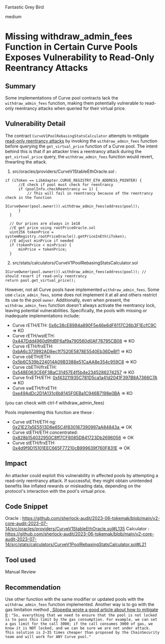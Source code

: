 Fantastic Grey Bird

medium

# Missing withdraw_admin_fees Function in Certain Curve Pools Exposes Vulnerability to Read-Only Reentrancy Attacks
## Summary
Some implementations of Curve pool contracts lack the `withdraw_admin_fees` function, making them potentially vulnerable to read-only reentrancy attacks when queried for their virtual price.

## Vulnerability Detail
The contract `CurveV1PoolRebasingStatsCalculator` attempts to mitigate [read-only reentrancy attacks](https://chainsecurity.com/curve-lp-oracle-manipulation-post-mortem/) by invoking the `withdraw_admin_fees` function before querying the `get_virtual_price` function of a Curve pool. The intent behind this is that if an attacker tries a reentrancy attack during the `get_virtual_price` query, the `withdraw_admin_fees` function would revert, thwarting the attack.
1. src/oracles/providers/CurveV1StableEthOracle.sol : 
```solidity
if (iToken == LibAdapter.CURVE_REGISTRY_ETH_ADDRESS_POINTER) {
      //E check if pool must check for reentrancy
      if (poolInfo.checkReentrancy == 1) {
          // This will fail in reentrancy because of the reentrancy check in the function
          ICurveOwner(pool.owner()).withdraw_admin_fees(address(pool));
      }
  }

  // Our prices are always in 1e18
  //E get price using rootPriceOracle.sol
  uint256 tokenPrice = systemRegistry.rootPriceOracle().getPriceInEth(iToken);
  //E adjust minPrice if needed
  if (tokenPrice < minPrice) {
      minPrice = tokenPrice;
  }
```
2. src/stats/calculators/CurveV1PoolRebasingStatsCalculator.sol
```solidity
ICurveOwner(pool.owner()).withdraw_admin_fees(address(pool)); // should revert if read-only reentrancy
return pool.get_virtual_price();
```
However, not all Curve pools have implemented `withdraw_admin_fees`. Some use `claim_admin_fees`, some does not implement it at all and others restrict its use to the pool `owner`. Additionally, even when present, the `withdraw_admin_fees` function doesn't always activate the reentrancy lock, leaving potential vulnerabilities.
Specifically, the pools with missing or inadequate implementations include:
- Curve rETH/ETH: [0x6c38cE8984a890F5e46e6dF6117C26b3F1EcfC9C](https://etherscan.io/address/0x6c38cE8984a890F5e46e6dF6117C26b3F1EcfC9C#code) => KO
- Curve rETH/wstETH: [0x447Ddd4960d9fdBF6af9a790560d0AF76795CB08](https://etherscan.io/address/0x447Ddd4960d9fdBF6af9a790560d0AF76795CB08#code)  => KO
- Curve rETH/frxETH: [0xbA6c373992AD8ec1f7520E5878E5540Eb36DeBf1](https://etherscan.io/address/0xbA6c373992AD8ec1f7520E5878E5540Eb36DeBf1#code)  => KO
- Curve cbETH/ETH: [0x5b6C539b224014A09B3388e51CaAA8e354c959C8](https://etherscan.io/address/0x5b6C539b224014A09B3388e51CaAA8e354c959C8#code)  => KO
- Curve cbETH/frxETH: [0x548E063CE6F3BaC31457E4f5b4e2345286274257](https://etherscan.io/address/0x548E063CE6F3BaC31457E4f5b4e2345286274257#code)  => KO
- Curve frxETH/ETH: [0xf43211935C781D5ca1a41d2041F397B8A7366C7A](https://etherscan.io/address/0xf43211935C781D5ca1a41d2041F397B8A7366C7A#code)  => KO
- Curve swETH/frxETH: [0xe49AdDc2D1A131c6b8145F0EBa1C946B7198e0BA](https://etherscan.io/address/0xe49AdDc2D1A131c6b8145F0EBa1C946B7198e0BA#code) => KO

(you can check with ctrl-f withdraw_admin_fees)

Pools implementing this function are these : 
- Curve stETH/ETH ng: [0x21E27a5E5513D6e65C4f830167390997aA84843a ](https://etherscan.io/address/0x21E27a5E5513D6e65C4f830167390997aA84843a#code)  => OK
- Curve stETH/ETH concentrated: [0x828b154032950C8ff7CF8085D841723Db2696056](https://etherscan.io/address/0x828b154032950C8ff7CF8085D841723Db2696056#code) => OK
- Curve stETH/frxETH: [0x4d9f9D15101EEC665F77210cB999639f760F831E](https://etherscan.io/address/0x4d9f9D15101EEC665F77210cB999639f760F831E#code) => OK

## Impact
An attacker could exploit this vulnerability in affected pools by attempting a read-only reentrancy attack. If successful, they might obtain unintended benefits like inflated rewards or misleading data, depending on the protocol's interaction with the pool's virtual price.

## Code Snippet
Oracle : https://github.com/sherlock-audit/2023-06-tokemak/blob/main/v2-core-audit-2023-07-14/src/oracles/providers/CurveV1StableEthOracle.sol#L135
Calculator : https://github.com/sherlock-audit/2023-06-tokemak/blob/main/v2-core-audit-2023-07-14/src/stats/calculators/CurveV1PoolRebasingStatsCalculator.sol#L21
## Tool used

Manual Review

## Recommendation
Use other function with the same modifier or updated pools with the `withdraw_admin_fees` function implemented.
Another way is to go with the gas limitation method ,[ Silopedia wrote a good article about how to mitigate it](https://silopedia.silo.finance/risks/curve-read-only-reentrancy-in-a-few-sentences#is-it-possible-to-do-better) : `"So, everything that we need to ensure that the pool is not locked is to pass this limit by the gas consumption. For example, we can set a gas limit for the call 3000; if the call consumes 3000 of gas, we know it is NOT locked, and we can be sure we are not under attack. This solution is 2–35 times cheaper than proposed by the ChainSecurity team and will work for ANY Curve pool."`